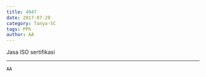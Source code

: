 ```yaml
---
title: 4947
date: 2017-07-20
category: Tanya-SC
tags: PPh
author: AA
---
```


Jasa ISO sertifikasi

---



`AA`
